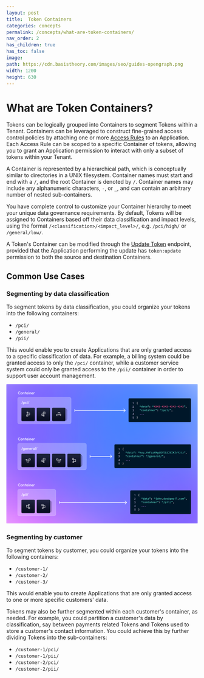 ```yaml
---
layout: post
title:  Token Containers
categories: concepts
permalink: /concepts/what-are-token-containers/
nav_order: 2
has_children: true
has_toc: false
image:
path: https://cdn.basistheory.com/images/seo/guides-opengraph.png
width: 1200
height: 630
---
```


# What are Token Containers?

Tokens can be logically grouped into Containers to segment Tokens within a Tenant. 
Containers can be leveraged to construct fine-grained access control policies by attaching one or more 
[Access Rules](/concepts/access-controls/) to an Application. 
Each Access Rule can be scoped to a specific Container of tokens, allowing you to grant an Application 
permission to interact with only a subset of tokens within your Tenant.

A Container is represented by a hierarchical path, which is conceptually similar to directories in a UNIX filesystem.
Container names must start and end with a `/`, and the root Container is denoted by `/`. Container names may include any 
alphanumeric characters, `-`, or `_`, and can contain an arbitrary number of nested sub-containers.

You have complete control to customize your Container hierarchy to meet your unique data governance requirements. 
By default, Tokens will be assigned to Containers based off their data classification and impact levels, using the format 
`/<classification>/<impact_level>/`, e.g. `/pci/high/` or `/general/low/`.

A Token's Container can be modified through the [Update Token](https://docs.basistheory.com/#tokens-update-token) endpoint,
provided that the Application performing the update has `token:update` permission to both the source and 
destination Containers.


## Common Use Cases

### Segmenting by data classification

To segment tokens by data classification, you could organize your tokens into the following containers:

- `/pci/`
- `/general/`
- `/pii/`

This would enable you to create Applications that are only granted access to a specific classification of data. 
For example, a billing system could be granted access to only the `/pci/` container, while a 
customer service system could only be granted access to the `/pii/` container in order to support user account management.

<img alt="Containers" src="/assets/images/concepts/containers_by_classification.png">

### Segmenting by customer

To segment tokens by customer, you could organize your tokens into the following containers:

- `/customer-1/`
- `/customer-2/`
- `/customer-3/`

This would enable you to create Applications that are only granted access to one or more specific customers' data. 

Tokens may also be further segmented within each customer's container, as needed. For example, you could partition a customer's
data by classification, say between payments related Tokens and Tokens used to store a customer's contact information. 
You could achieve this by further dividing Tokens into the sub-containers: 

- `/customer-1/pci/`
- `/customer-1/pii/`
- `/customer-2/pci/`
- `/customer-2/pii/`

[//]: # (<img alt="Containers" src="/assets/images/concepts/containers_by_customer.png">)